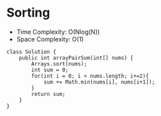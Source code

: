 # Sorting
* Time Complexity: O(Nlog(N))
* Space Complexity: O(1)
```
class Solution {
    public int arrayPairSum(int[] nums) {
        Arrays.sort(nums);
        int sum = 0;
        for(int i = 0; i < nums.length; i+=2){
            sum += Math.min(nums[i], nums[i+1]);
        }
        return sum;
    }
}
```